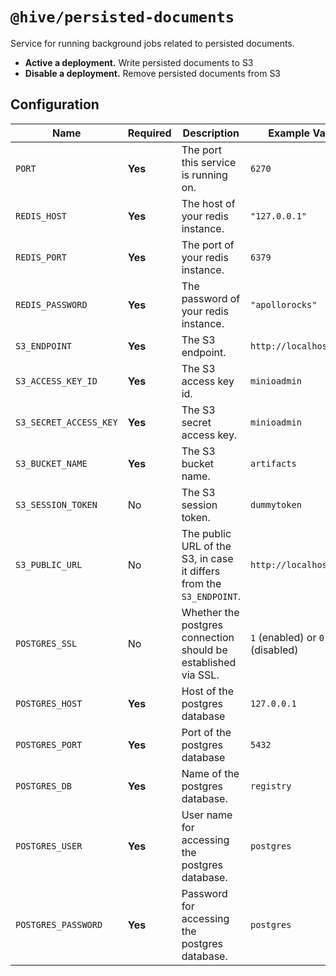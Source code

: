 # `@hive/persisted-documents`

Service for running background jobs related to persisted documents.

- **Active a deployment.** Write persisted documents to S3
- **Disable a deployment.** Remove persisted documents from S3

## Configuration

| Name                   | Required | Description                                                          | Example Value                   |
| ---------------------- | -------- | -------------------------------------------------------------------- | ------------------------------- |
| `PORT`                 | **Yes**  | The port this service is running on.                                 | `6270`                          |
| `REDIS_HOST`           | **Yes**  | The host of your redis instance.                                     | `"127.0.0.1"`                   |
| `REDIS_PORT`           | **Yes**  | The port of your redis instance.                                     | `6379`                          |
| `REDIS_PASSWORD`       | **Yes**  | The password of your redis instance.                                 | `"apollorocks"`                 |
| `S3_ENDPOINT`          | **Yes**  | The S3 endpoint.                                                     | `http://localhost:9000`         |
| `S3_ACCESS_KEY_ID`     | **Yes**  | The S3 access key id.                                                | `minioadmin`                    |
| `S3_SECRET_ACCESS_KEY` | **Yes**  | The S3 secret access key.                                            | `minioadmin`                    |
| `S3_BUCKET_NAME`       | **Yes**  | The S3 bucket name.                                                  | `artifacts`                     |
| `S3_SESSION_TOKEN`     | No       | The S3 session token.                                                | `dummytoken`                    |
| `S3_PUBLIC_URL`        | No       | The public URL of the S3, in case it differs from the `S3_ENDPOINT`. | `http://localhost:8083`         |
| `POSTGRES_SSL`         | No       | Whether the postgres connection should be established via SSL.       | `1` (enabled) or `0` (disabled) |
| `POSTGRES_HOST`        | **Yes**  | Host of the postgres database                                        | `127.0.0.1`                     |
| `POSTGRES_PORT`        | **Yes**  | Port of the postgres database                                        | `5432`                          |
| `POSTGRES_DB`          | **Yes**  | Name of the postgres database.                                       | `registry`                      |
| `POSTGRES_USER`        | **Yes**  | User name for accessing the postgres database.                       | `postgres`                      |
| `POSTGRES_PASSWORD`    | **Yes**  | Password for accessing the postgres database.                        | `postgres`                      |
